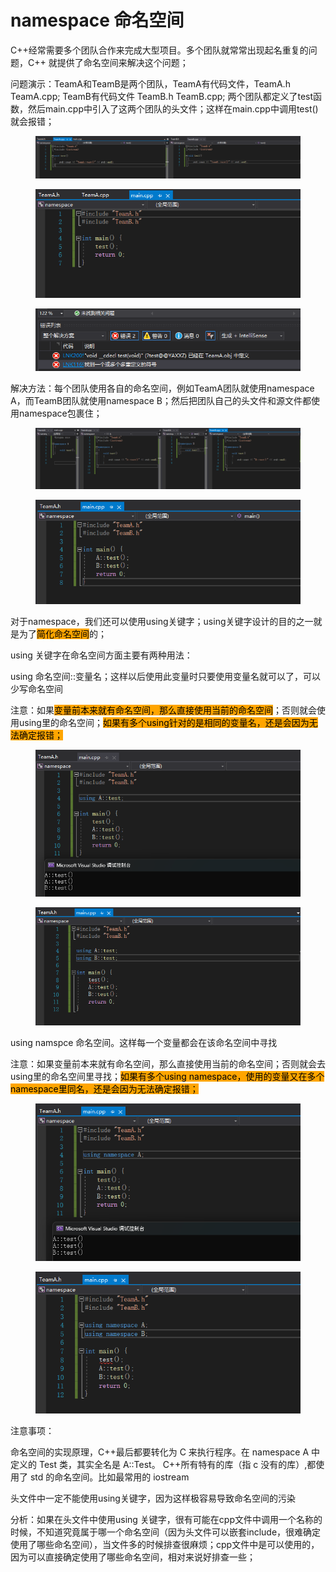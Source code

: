 # namespace 命名空间

C++经常需要多个团队合作来完成大型项目。多个团队就常常出现起名重复的问题，C++ 就提供了命名空间来解决这个问题；



问题演示：TeamA和TeamB是两个团队，TeamA有代码文件，TeamA.h TeamA.cpp; TeamB有代码文件 TeamB.h TeamB.cpp; 两个团队都定义了test函数，然后main.cpp中引入了这两个团队的头文件；这样在main.cpp中调用test()就会报错；

<figure><img src="../../.gitbook/assets/image (2) (1) (1).png" alt=""><figcaption></figcaption></figure>

<div align="left">

<figure><img src="../../.gitbook/assets/image (3) (1).png" alt=""><figcaption></figcaption></figure>

</div>

<div align="left">

<figure><img src="../../.gitbook/assets/image (4) (1).png" alt=""><figcaption></figcaption></figure>

</div>



解决方法：每个团队使用各自的命名空间，例如TeamA团队就使用namespace A，而TeamB团队就使用namespace B；然后把团队自己的头文件和源文件都使用namespace包裹住；

<figure><img src="../../.gitbook/assets/image (5).png" alt=""><figcaption></figcaption></figure>

<div align="left">

<figure><img src="../../.gitbook/assets/image (6).png" alt=""><figcaption></figcaption></figure>

</div>



对于namespace，我们还可以使用using关键字；using关键字设计的目的之一就是为了<mark style="background-color:orange;">简化命名空间</mark>的；



using 关键字在命名空间方面主要有两种用法：

using 命名空间::变量名；这样以后使用此变量时只要使用变量名就可以了，可以少写命名空间

注意：如果<mark style="background-color:orange;">变量前本来就有命名空间，那么直接使用当前的命名空间</mark>；否则就会使用using里的命名空间；<mark style="background-color:orange;">如果有多个using针对的是相同的变量名，还是会因为无法确定报错；</mark>

<figure><img src="../../.gitbook/assets/image (7).png" alt=""><figcaption></figcaption></figure>

<figure><img src="../../.gitbook/assets/image (8).png" alt=""><figcaption></figcaption></figure>

using namspce 命名空间。这样每一个变量都会在该命名空间中寻找

注意：如果变量前本来就有命名空间，那么直接使用当前的命名空间；否则就会去using里的命名空间里寻找；<mark style="background-color:orange;">如果有多个using namespace，使用的变量又在多个namespace里同名，还是会因为无法确定报错；</mark>

<div align="left">

<figure><img src="../../.gitbook/assets/image (9).png" alt=""><figcaption></figcaption></figure>

</div>

<div align="left">

<figure><img src="../../.gitbook/assets/image (10).png" alt=""><figcaption></figcaption></figure>

</div>

注意事项：

命名空间的实现原理，C++最后都要转化为 C 来执行程序。在 namespace A 中定义的 Test 类，其实全名是 A::Test。 C++所有特有的库（指 c 没有的库）,都使用了 std 的命名空间。比如最常用的 iostream



头文件中一定不能使用using关键字，因为这样极容易导致命名空间的污染

分析：如果在头文件中使用using 关键字，很有可能在cpp文件中调用一个名称的时候，不知道究竟属于哪一个命名空间（因为头文件可以嵌套include，很难确定使用了哪些命名空间），当文件多的时候排查很麻烦；cpp文件中是可以使用的，因为可以直接确定使用了哪些命名空间，相对来说好排查一些；

